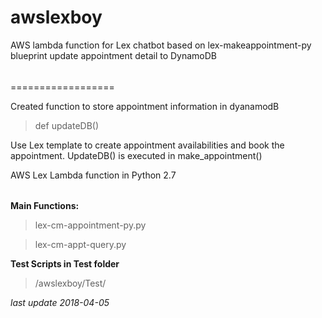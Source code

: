# awslexboy
AWS lambda function for Lex chatbot 
based on lex-makeappointment-py blueprint 
update appointment detail to DynamoDB 

######
==================

Created function to store appointment information in dyanamodB 
>  def updateDB()
  
Use Lex template to create appointment availabilities and book the appointment.
UpdateDB() is executed in make_appointment()

AWS Lex Lambda function in Python 2.7 

######


**Main Functions:**



>lex-cm-appointment-py.py	

>lex-cm-appt-query.py


**Test Scripts in Test folder**

>/awslexboy/Test/

_last update 2018-04-05_
